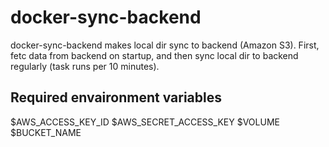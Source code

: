 # docker-sync-backend

docker-sync-backend makes local dir sync to backend (Amazon S3).
First, fetc data from backend on startup, and then sync local dir to backend regularly (task runs per 10 minutes).

## Required envaironment variables

$AWS_ACCESS_KEY_ID
$AWS_SECRET_ACCESS_KEY
$VOLUME
$BUCKET_NAME


